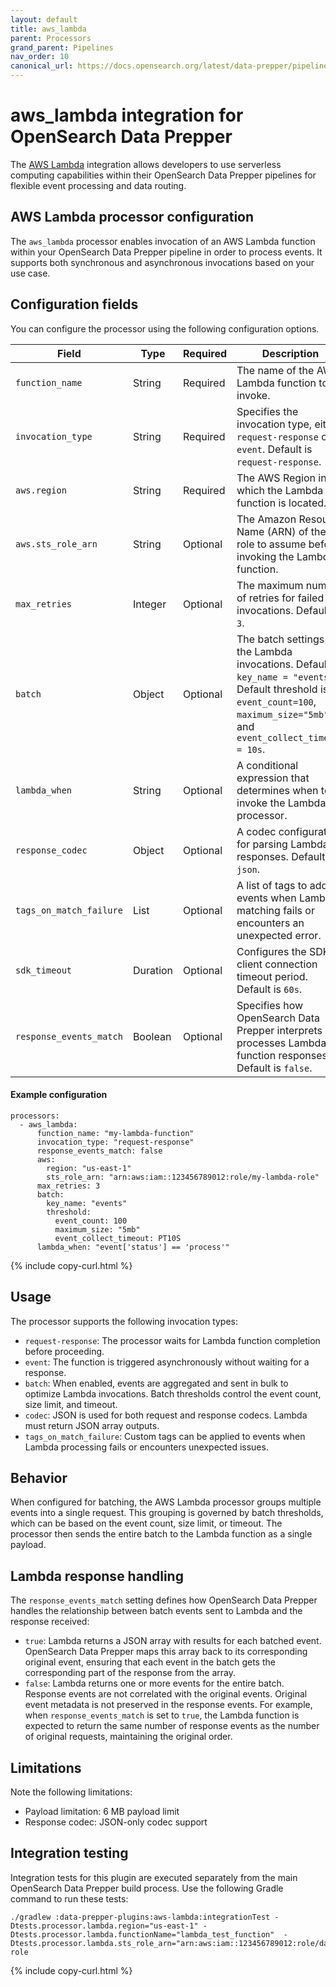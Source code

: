 ```yaml
---
layout: default
title: aws_lambda
parent: Processors
grand_parent: Pipelines
nav_order: 10
canonical_url: https://docs.opensearch.org/latest/data-prepper/pipelines/configuration/processors/aws-lambda/
---
```


# aws_lambda integration for OpenSearch Data Prepper

The [AWS Lambda](https://aws.amazon.com/lambda/) integration allows developers to use serverless computing capabilities within their OpenSearch Data Prepper pipelines for flexible event processing and data routing.

## AWS Lambda processor configuration

The `aws_lambda` processor enables invocation of an AWS Lambda function within your OpenSearch Data Prepper pipeline in order to process events. It supports both synchronous and asynchronous invocations based on your use case.

## Configuration fields

You can configure the processor using the following configuration options.

Field                | Type    | Required | Description                                                                 
-------------------- | ------- | -------- | ---------------------------------------------------------------------------- 
`function_name`      | String  | Required | The name of the AWS Lambda function to invoke.                               
`invocation_type`    | String  | Required | Specifies the invocation type, either `request-response` or `event`. Default is `request-response`.           
`aws.region`         | String  | Required | The AWS Region in which the Lambda function is located.                         
`aws.sts_role_arn`   | String  | Optional | The Amazon Resource Name (ARN) of the role to assume before invoking the Lambda function.               
`max_retries`        | Integer | Optional | The maximum number of retries for failed invocations. Default is `3`.             
`batch`              | Object  | Optional | The batch settings for the Lambda invocations. Default is `key_name = "events"`. Default threshold is `event_count=100`, `maximum_size="5mb"`, and `event_collect_timeout = 10s`.                            
`lambda_when`        | String  | Optional | A conditional expression that determines when to invoke the Lambda processor.     
`response_codec`     | Object  | Optional |  A codec configuration for parsing Lambda responses. Default is `json`.
`tags_on_match_failure` | List | Optional |  A list of tags to add to events when Lambda matching fails or encounters an unexpected error.
`sdk_timeout`        | Duration| Optional | Configures the SDK's client connection timeout period. Default is `60s`. 
`response_events_match` | Boolean | Optional | Specifies how OpenSearch Data Prepper interprets and processes Lambda function responses. Default is `false`.

#### Example configuration

```
processors:
  - aws_lambda:
      function_name: "my-lambda-function"
      invocation_type: "request-response"
      response_events_match: false
      aws:
        region: "us-east-1"
        sts_role_arn: "arn:aws:iam::123456789012:role/my-lambda-role"
      max_retries: 3
      batch:
        key_name: "events"
        threshold:
          event_count: 100
          maximum_size: "5mb"
          event_collect_timeout: PT10S
      lambda_when: "event['status'] == 'process'"

```
{% include copy-curl.html %}

## Usage

The processor supports the following invocation types:

- `request-response`: The processor waits for Lambda function completion before proceeding.
- `event`: The function is triggered asynchronously without waiting for a response.
- `batch`: When enabled, events are aggregated and sent in bulk to optimize Lambda invocations. Batch thresholds control the event count, size limit, and timeout.
- `codec`: JSON is used for both request and response codecs. Lambda must return JSON array outputs.
- `tags_on_match_failure`: Custom tags can be applied to events when Lambda processing fails or encounters unexpected issues.

## Behavior

When configured for batching, the AWS Lambda processor groups multiple events into a single request. This grouping is governed by batch thresholds, which can be based on the event count, size limit, or timeout. The processor then sends the entire batch to the Lambda function as a single payload.

## Lambda response handling

The `response_events_match` setting defines how OpenSearch Data Prepper handles the relationship between batch events sent to Lambda and the response received:

- `true`: Lambda returns a JSON array with results for each batched event. OpenSearch Data Prepper maps this array back to its corresponding original event, ensuring that each event in the batch gets the corresponding part of the response from the array.
- `false`: Lambda returns one or more events for the entire batch. Response events are not correlated with the original events. Original event metadata is not preserved in the response events. For example, when `response_events_match` is set to `true`, the Lambda function is expected to return the same number of response events as the number of original requests, maintaining the original order.

## Limitations

Note the following limitations:

- Payload limitation: 6 MB payload limit
- Response codec: JSON-only codec support

## Integration testing

Integration tests for this plugin are executed separately from the main OpenSearch Data Prepper build process. Use the following Gradle command to run these tests:

```
./gradlew :data-prepper-plugins:aws-lambda:integrationTest -Dtests.processor.lambda.region="us-east-1" -Dtests.processor.lambda.functionName="lambda_test_function"  -Dtests.processor.lambda.sts_role_arn="arn:aws:iam::123456789012:role/dataprepper-role
```

{% include copy-curl.html %}
